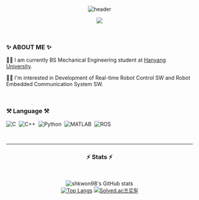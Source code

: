 <div align=center>
  
  ![header](https://capsule-render.vercel.app/api?type=waving&color=auto&height=300&section=header&text=welcome&fontSize=90&animation=fadeIn&fontAlignY=38&desc=shkwon98's%20GitHub%20Profile&descAlignY=51&descAlign=62)
  
  <a href="https://hits.seeyoufarm.com"><img src="https://hits.seeyoufarm.com/api/count/incr/badge.svg?url=https%3A%2F%2Fgithub.com%2Fshkwon98%2Fhit-counter&count_bg=%2379C83D&title_bg=%23555555&icon=&icon_color=%23E7E7E7&title=hits&edge_flat=false"/></a>

</div>


<br>


### ✨  ABOUT ME ✨

👨‍🎓 I am currently BS Mechanical Engineering student at <a href="https://www.hanyang.ac.kr/web/eng">Hanyang University</a>.<br>
<!--
💼 I am currently working as an undergraduate researcher at <a href="https://www.ansurlab.com/">ANSUR Lab</a> of <a href="https://www.airi.kist.re.kr/centerfor-intelligent-robotics">KIST(Korea Institute of Science and Technology): Center for Intelligent & Interactive Robotics</a>.<br>
-->
👨‍💻 I'm interested in Development of Real-time Robot Control SW and Robot Embedded Communication System SW.


<br>


### ⚒  Language ⚒
<p>
  
  ![C](https://img.shields.io/badge/c%20-%2300599C.svg?&style=flat&logo=c)&nbsp; 
  ![C++](https://img.shields.io/badge/c++%20-%2300599C.svg?&style=flat&logo=c%2B%2B)&nbsp; 
  ![Python](https://img.shields.io/badge/-Python-05122A?style=flat&logo=python)&nbsp; 
  ![MATLAB](https://img.shields.io/badge/MATLAB-00599C?style=flat&logo=MATLAB%2B%2B)&nbsp;
  ![ROS](https://img.shields.io/badge/ROS-22314E?style=flat&logo=ROS)&nbsp; 

</p>


<br>


<hr>


<div align=center>
  
  ### ⚡ Stats ⚡️
  
  <br>
  
  ![shkwon98's GitHub stats](https://github-readme-stats.vercel.app/api?username=shkwon98&count_private=true&show_icons=true&theme=dracula)<br>
  [![Top Langs](https://github-readme-stats.vercel.app/api/top-langs/?username=shkwon98&layout=compact&theme=dracula)](https://github.com/shkwon98/github-readme-stats)
  [![Solved.ac프로필](http://mazassumnida.wtf/api/v2/generate_badge?boj=shkwon98)](https://solved.ac/shkwon98)

</div>
